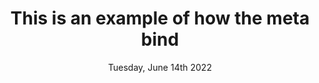 ---
title: This is an example of how the meta bind
select: option a
date: Tuesday, June 14th 2022
time: 19:20
multi-select:
  - option b
  - option c
---